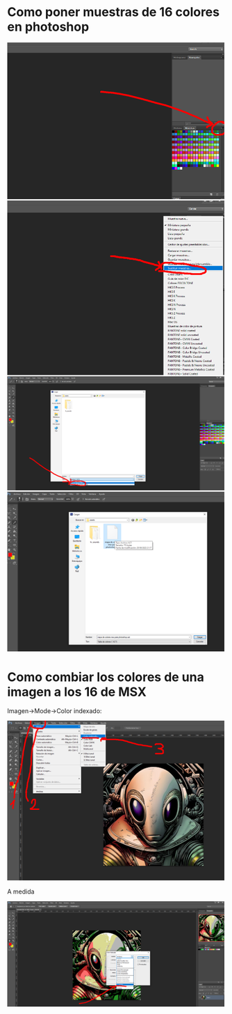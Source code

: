 
# Como poner muestras de 16 colores en photoshop

<img src="photoshop1.png" width="500px">

<img src="photoshop2.png" width="500px">

<img src="photoshop3.png" width="500px">

<img src="photoshop4.png" width="500px">

# Como combiar los colores de una imagen a los 16 de MSX

Imagen->Mode->Color indexado:

<img src="photoshop5.png" width="500px">

A medida

<img src="photoshop6.png" width="500px">